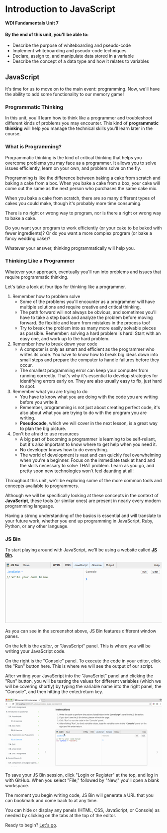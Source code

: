 # Introduction to JavaScript

**WDI Fundamentals Unit 7**

#### By the end of this unit, you'll be able to:

* Describe the purpose of whiteboarding and pseudo-code
* Implement whiteboarding and pseudo-code techniques 
* Declare, assign to, and manipulate data stored in a variable 
* Describe the concept of a data type and how it relates to variables 

## JavaScript

It's time for us to move on to the main event: programming. Now, we'll have the ability to add some functionality to our memory game!

### Programmatic Thinking

In this unit, you'll learn how to think like a programmer and troubleshoot different kinds of problems you may encounter. This kind of **programmatic thinking** will help you manage the technical skills you'll learn later in the course.

### What is Programming?

Programmatic thinking is the kind of critical thinking that helps you overcome problems you may face as a programmer. It allows you to solve issues efficiently, learn on your own, and problem solve on the fly.

Programming is like the difference between baking a cake from scratch and baking a cake from a box. When you bake a cake from a box, your cake will come out the same as the next person who purchases the same cake mix.

When you bake a cake from scratch, there are so many different types of cakes you could make, though it's probably more time consuming.

There is no right or wrong way to program, nor is there a right or wrong way to bake a cake.

Do you want your program to work efficiently \(or your cake to be baked with fewer ingredients\)? Or do you want a more complex program \(or bake a fancy wedding cake\)?

Whatever your answer, thinking programmatically will help you.

### Thinking Like a Programmer

Whatever your approach, eventually you'll run into problems and issues that require programmatic thinking.

Let's take a look at four tips for thinking like a programmer.

1. Remember how to problem solve
   * Some of the problems you'll encounter as a programmer will have multiple solutions and require creative and critical thinking.
   * The path forward will not always be obvious, and sometimes you'll have to take a step back and analyze the problem before moving forward. Be flexible and learn from mistakes in the process too!
   * Try to break the problem into as many more easily solvable pieces as possible. Remember: solving a hard problem is hard! Start with an easy one, and work up to the hard problem.
2. Remember how to break down your code
   * A computer is only as smart and efficient as the programmer who writes its code. You have to know how to break big ideas down into small steps and prepare the computer to handle failures before they occur.
   * The smallest programming error can keep your computer from running correctly. That's why it's essential to develop strategies for identifying errors early on. They are also usually easy to fix, just hard to spot.
3. Remember what you are trying to do
   * You have to know what you are doing with the code you are writing before you write it.
   * Remember, programming is not just about creating perfect code, it's also about what you are trying to do with the program you are writing.
   * **Pseudocode**, which we will cover in the next lesson, is a great way to plan the big picture.
4. Don't be afraid to use resources
   * A big part of becoming a programmer is learning to be self-reliant, but it's also important to know where to get help when you need it.
   * No developer knows how to do everything.
   * The world of development is vast and can quickly feel overwhelming when you're a beginner. Focus on the immediate task at hand and the skills necessary to solve THAT problem. Learn as you go, and pretty soon new technologies won't feel daunting at all!

Throughout this unit, we'll be exploring some of the more common tools and concepts available to programmers.

Although we will be specifically looking at these concepts in the context of **JavaScript**, these tools \(or similar ones\) are present in nearly every modern programming language.

Having a strong understanding of the basics is essential and will translate to your future work, whether you end up programming in JavaScript, Ruby, Python, or any other language.

### JS Bin

To start playing around with JavaScript, we'll be using a website called [**JS Bin**](http://jsbin.com/).

![JSBin Screenshot](../.gitbook/assets/js-bin.gif)

As you can see in the screenshot above, JS Bin features different window panes.

On the left is the _editor_, or "JavaScript" panel. This is where you will be writing your JavaScript code.

On the right is the "Console" panel. To execute the code in your editor, click the "Run" button here. This is where we will see the output of our script.

After writing your JavaScript into the "JavaScript" panel and clicking the "Run" button, you will be testing the values for different variables \(which we will be covering shortly\) by typing the variable name into the right panel, the "Console", and then hitting the enter/return key.

![JSBin Screenshot](../.gitbook/assets/account.gif)

To save your JS Bin session, click "Login or Register" at the top, and log in with GitHub. When you select "File," followed by "New," you'll open a blank workspace.

The moment you begin writing code, JS Bin will generate a URL that you can bookmark and come back to at any time.

You can hide or display any panels \(HTML, CSS, JavaScript, or Console\) as needed by clicking on the tabs at the top of the editor.

Ready to begin? [Let's go](pseudocode/).

